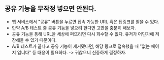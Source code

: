 ## 공유 기능을 무작정 넣으면 안된다.

- 앱 서비스에서 "공유" 버튼을 누르면 접속 가능한 URL 혹은 딥링크를 얻을 수 있다.
- 만약 A/B 테스트 중 공유 기능을 넣으려 한다면 고민을 충분히 해보자.
- 공유 기능을 통해 URL을 세상에 퍼뜨리면 다시 회수할 수 없다. 유저가 어딘가에 저장해둘 수 있기 때문이다.
- A/B 테스트가 끝나고 공유 기능이 제거됐다면, 해당 링크로 접속했을 때 "없는 페이지 입니다" 등 대응이 필요하다. -> 귀찮으니 신중하게 결정하자.
